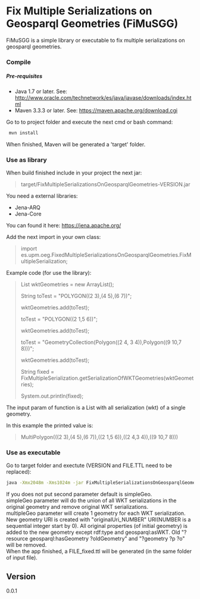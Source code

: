 # Fix Multiple Serializations on Geosparql Geometries (FiMuSGG)
FiMuSGG is a simple library or executable to fix multiple serializations on geosparql geometries.
### Compile
##### Pre-requisites
* Java 1.7 or later. See: http://www.oracle.com/technetwork/es/java/javase/downloads/index.html
* Maven 3.3.3 or later. See: https://maven.apache.org/download.cgi

Go to to project folder and execute the next cmd or bash command:
```sh
 mvn install
```
When finished, Maven will be generated a 'target' folder.
### Use as library
When build finished include in your project the next jar:
> target/FixMultipleSerializationsOnGeosparqlGeometries-VERSION.jar

You need a external libraries:
* Jena-ARQ
* Jena-Core 

You can found it here: https://jena.apache.org/

Add the next import in your own class:
> import es.upm.oeg.FixedMultipleSerializationsOnGeosparqlGeometries.FixMultipleSerialization;

Example code (for use the library):
> List<String> wktGeometries = new ArrayList<String>();
>
> String toTest = "POLYGON((2 3),(4 5),(6 7))";
>
> wktGeometries.add(toTest);
>
> toTest = "POLYGON((2 1,5 6))";
>
> wktGeometries.add(toTest);
>
> toTest = "GeometryCollection(Polygon((2 4,   3 4)),Polygon((9 10,7 8)))";
>
> wktGeometries.add(toTest);
>
> String fixed = FixMultipleSerialization.getSerializationOfWKTGeometries(wktGeometries);
>
> System.out.println(fixed);

The input param of function is a List<String> with all serialization (wkt) of a single geometry.

In this example the printed value is: 
> MultiPolygon(((2 3),(4 5),(6 7)),((2 1,5 6)),((2 4,3 4)),((9 10,7 8)))

### Use as executable
Go to target folder and exectute (VERSION and FILE.TTL need to be replaced):
```sh
java -Xmx2048m -Xms1024m -jar FixMultipleSerializationsOnGeosparqlGeometries-VERSION-jar-with-dependencies.jar FILE.TTL [-simpleGeo | -multipleGeo]
```
If you does not put second parameter default is simpleGeo.    
simpleGeo parameter will do the union of all WKT serializations in the original geometry and remove original WKT serializations.  
multipleGeo parameter will create 1 geometry for each WKT serialization. New geometry URI is created with "originalUri_NUMBER" URI(NUMBER is a sequential integer start by 0). All original properties (of initial geometry) is added to the new geometry except rdf:type and geosparql:asWKT. Old "?resource geosparql:hasGeometry ?oldGeometry" and "?geometry ?p ?o" will be removed.  
When the app finished, a FILE_fixed.ttl will be generated (in the same folder of input file).


## Version
0.0.1
